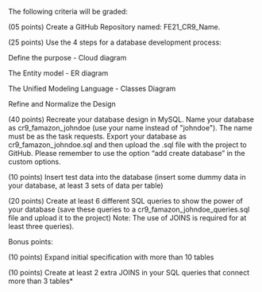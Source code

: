 The following criteria will be graded:

(05 points) Create a GitHub Repository named: FE21_CR9_Name.

(25 points) Use the 4 steps for a database development process:

Define the purpose - Cloud diagram

The Entity model - ER diagram

The Unified Modeling Language - Classes Diagram

Refine and Normalize the Design

(40 points) Recreate your database design in MySQL. Name your database as cr9_famazon_johndoe (use your name instead of "johndoe"). The name must be as the task requests. Export your database as cr9_famazon_johndoe.sql and then upload the .sql file with the project to GitHub. Please remember to use the option “add create database” in the custom options. 

(10 points) Insert test data into the database (insert some dummy data in your database, at least 3 sets of data per table)

(20 points) Create at least 6 different SQL queries to show the power of your database (save these queries to a  cr9_famazon_johndoe_queries.sql file and upload it to the project) Note: The use of JOINS is required for at least three queries).

Bonus points:

(10 points) Expand initial specification with more than 10 tables

(10 points) Create at least 2 extra JOINS in your SQL queries that connect more than 3 tables*
